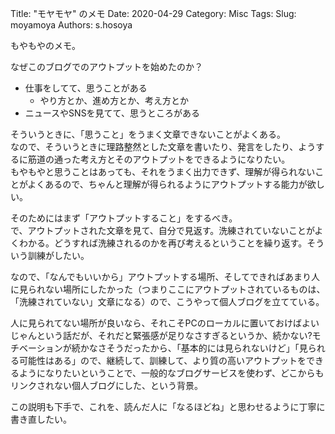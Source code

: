 Title: "モヤモヤ" のメモ
Date: 2020-04-29
Category: Misc 
Tags: 
Slug: moyamoya
Authors: s.hosoya

もやもやのメモ。  

なぜこのブログでのアウトプットを始めたのか？  

* 仕事をしてて、思うことがある
    * やり方とか、進め方とか、考え方とか
* ニュースやSNSを見てて、思うところがある

そういうときに、「思うこと」をうまく文章できないことがよくある。  
なので、そういうときに理路整然とした文章を書いたり、発言をしたり、ようするに筋道の通った考え方とそのアウトプットをできるようになりたい。  
もやもやと思うことはあっても、それをうまく出力できず、理解が得られないことがよくあるので、ちゃんと理解が得られるようにアウトプットする能力が欲しい。

そのためにはまず「アウトプットすること」をするべき。  
で、アウトプットされた文章を見て、自分で見返す。洗練されていないことがよくわかる。どうすれば洗練されるのかを再び考えるということを繰り返す。そういう訓練がしたい。  

なので、「なんでもいいから」アウトプットする場所、そしてできればあまり人に見られない場所にしたかった（つまりここにアウトプットされているものは、「洗練されていない」文章になる）ので、こうやって個人ブログを立てている。  

人に見られてない場所が良いなら、それこそPCのローカルに置いておけばよいじゃんという話だが、それだと緊張感が足りなさすぎるというか、続かない?モチベーションが続かなさそうだったから、「基本的には見られないけど」「見られる可能性はある」ので、継続して、訓練して、より質の高いアウトプットをできるようになりたいということで、一般的なブログサービスを使わず、どこからもリンクされない個人ブログにした、という背景。


この説明も下手で、これを、読んだ人に「なるほどね」と思わせるように丁寧に書き直したい。


